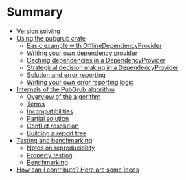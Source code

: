 # Summary

- [Version solving](./version_solving.md)
- [Using the pubgrub crate](./pubgrub_crate/intro.md)
  - [Basic example with OfflineDependencyProvider](./pubgrub_crate/offline_dep_provider.md)
  - [Writing your own dependency provider](./pubgrub_crate/custom_dep_provider.md)
  - [Caching dependencies in a DependencyProvider]()
  - [Strategical decision making in a DependencyProvider]()
  - [Solution and error reporting](./pubgrub_crate/solution.md)
  - [Writing your own error reporting logic](./pubgrub_crate/custom_report.md)
- [Internals of the PubGrub algorithm](./internals/intro.md)
  - [Overview of the algorithm](./internals/overview.md)
  - [Terms](./internals/terms.md)
  - [Incompatibilities](./internals/incompatibilities.md)
  - [Partial solution](./internals/partial_solution.md)
  - [Conflict resolution]()
  - [Building a report tree]()
- [Testing and benchmarking](./testing/intro.md)
  - [Notes on reproducibility]()
  - [Property testing]()
  - [Benchmarking]()
- [How can I contribute? Here are some ideas](./contributing.md)
